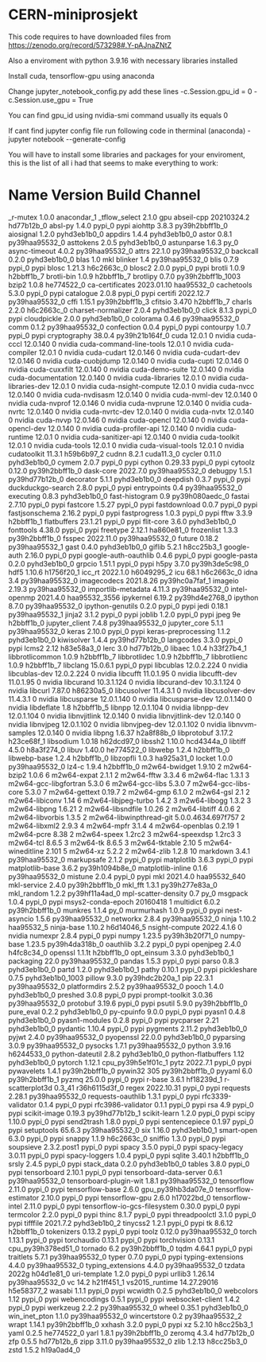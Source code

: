 # CERN-miniprosjekt

This code requires to have downloaded files from https://zenodo.org/record/573298#.Y-pAJnaZNtZ

Also a enviroment with python 3.9.16 with necessary libraries installed

Install cuda, tensorflow-gpu using anaconda

Change jupyter_notebook_config.py add these lines
-c.Session.gpu_id = 0
-c.Session.use_gpu = True

You can find gpu_id using nvidia-smi command usually its equals 0

If cant find jupyter config file run following code in therminal (anaconda)
-jupyter notebook --generate-config


You will have to install some libraries and packages for your enviroment, this is the list of all i had that seems to make everything to work:

#
# Name                    Version                   Build  Channel
_r-mutex                  1.0.0               anacondar_1
_tflow_select             2.1.0                       gpu
abseil-cpp                20210324.2           hd77b12b_0
absl-py                   1.4.0                    pypi_0    pypi
aiohttp                   3.8.3            py39h2bbff1b_0
aiosignal                 1.2.0              pyhd3eb1b0_0
appdirs                   1.4.4              pyhd3eb1b0_0
astor                     0.8.1            py39haa95532_0
asttokens                 2.0.5              pyhd3eb1b0_0
astunparse                1.6.3                      py_0
async-timeout             4.0.2            py39haa95532_0
attrs                     22.1.0           py39haa95532_0
backcall                  0.2.0              pyhd3eb1b0_0
blas                      1.0                         mkl
blinker                   1.4              py39haa95532_0
blis                      0.7.9                    pypi_0    pypi
blosc                     1.21.3               h6c2663c_0
blosc2                    2.0.0                    pypi_0    pypi
brotli                    1.0.9                h2bbff1b_7
brotli-bin                1.0.9                h2bbff1b_7
brotlipy                  0.7.0           py39h2bbff1b_1003
bzip2                     1.0.8                he774522_0
ca-certificates           2023.01.10           haa95532_0
cachetools                5.3.0                    pypi_0    pypi
catalogue                 2.0.8                    pypi_0    pypi
certifi                   2022.12.7        py39haa95532_0
cffi                      1.15.1           py39h2bbff1b_3
cfitsio                   3.470                h2bbff1b_7
charls                    2.2.0                h6c2663c_0
charset-normalizer        2.0.4              pyhd3eb1b0_0
click                     8.1.3                    pypi_0    pypi
cloudpickle               2.0.0              pyhd3eb1b0_0
colorama                  0.4.6            py39haa95532_0
comm                      0.1.2            py39haa95532_0
confection                0.0.4                    pypi_0    pypi
contourpy                 1.0.7                    pypi_0    pypi
cryptography              38.0.4           py39h21b164f_0
cuda                      12.0.1                        0    nvidia
cuda-cccl                 12.0.140                      0    nvidia
cuda-command-line-tools   12.0.1                        0    nvidia
cuda-compiler             12.0.1                        0    nvidia
cuda-cudart               12.0.146                      0    nvidia
cuda-cudart-dev           12.0.146                      0    nvidia
cuda-cuobjdump            12.0.140                      0    nvidia
cuda-cupti                12.0.146                      0    nvidia
cuda-cuxxfilt             12.0.140                      0    nvidia
cuda-demo-suite           12.0.140                      0    nvidia
cuda-documentation        12.0.140                      0    nvidia
cuda-libraries            12.0.1                        0    nvidia
cuda-libraries-dev        12.0.1                        0    nvidia
cuda-nsight-compute       12.0.1                        0    nvidia
cuda-nvcc                 12.0.140                      0    nvidia
cuda-nvdisasm             12.0.140                      0    nvidia
cuda-nvml-dev             12.0.140                      0    nvidia
cuda-nvprof               12.0.146                      0    nvidia
cuda-nvprune              12.0.140                      0    nvidia
cuda-nvrtc                12.0.140                      0    nvidia
cuda-nvrtc-dev            12.0.140                      0    nvidia
cuda-nvtx                 12.0.140                      0    nvidia
cuda-nvvp                 12.0.146                      0    nvidia
cuda-opencl               12.0.140                      0    nvidia
cuda-opencl-dev           12.0.140                      0    nvidia
cuda-profiler-api         12.0.140                      0    nvidia
cuda-runtime              12.0.1                        0    nvidia
cuda-sanitizer-api        12.0.140                      0    nvidia
cuda-toolkit              12.0.1                        0    nvidia
cuda-tools                12.0.1                        0    nvidia
cuda-visual-tools         12.0.1                        0    nvidia
cudatoolkit               11.3.1               h59b6b97_2
cudnn                     8.2.1                cuda11.3_0
cycler                    0.11.0             pyhd3eb1b0_0
cymem                     2.0.7                    pypi_0    pypi
cython                    0.29.33                  pypi_0    pypi
cytoolz                   0.12.0           py39h2bbff1b_0
dask-core                 2022.7.0         py39haa95532_0
debugpy                   1.5.1            py39hd77b12b_0
decorator                 5.1.1              pyhd3eb1b0_0
deepdish                  0.3.7                    pypi_0    pypi
duckduckgo-search         2.8.0                    pypi_0    pypi
entrypoints               0.4              py39haa95532_0
executing                 0.8.3              pyhd3eb1b0_0
fast-histogram            0.9              py39h080aedc_0
fastai                    2.7.10                   pypi_0    pypi
fastcore                  1.5.27                   pypi_0    pypi
fastdownload              0.0.7                    pypi_0    pypi
fastjsonschema            2.16.2                   pypi_0    pypi
fastprogress              1.0.3                    pypi_0    pypi
fftw                      3.3.9                h2bbff1b_1
flatbuffers               23.1.21                  pypi_0    pypi
flit-core                 3.6.0              pyhd3eb1b0_0
fonttools                 4.38.0                   pypi_0    pypi
freetype                  2.12.1               ha860e81_0
frozenlist                1.3.3            py39h2bbff1b_0
fsspec                    2022.11.0        py39haa95532_0
future                    0.18.2           py39haa95532_1
gast                      0.4.0              pyhd3eb1b0_0
giflib                    5.2.1                h8cc25b3_1
google-auth               2.16.0                   pypi_0    pypi
google-auth-oauthlib      0.4.6                    pypi_0    pypi
google-pasta              0.2.0              pyhd3eb1b0_0
grpcio                    1.51.1                   pypi_0    pypi
h5py                      3.7.0            py39h3de5c98_0
hdf5                      1.10.6               h1756f20_1
icc_rt                    2022.1.0             h6049295_2
icu                       68.1                 h6c2663c_0
idna                      3.4              py39haa95532_0
imagecodecs               2021.8.26        py39hc0a7faf_1
imageio                   2.19.3           py39haa95532_0
importlib-metadata        4.11.3           py39haa95532_0
intel-openmp              2021.4.0          haa95532_3556
ipykernel                 6.19.2           py39hd4e2768_0
ipython                   8.7.0            py39haa95532_0
ipython-genutils          0.2.0                    pypi_0    pypi
jedi                      0.18.1           py39haa95532_1
jinja2                    3.1.2                    pypi_0    pypi
joblib                    1.2.0                    pypi_0    pypi
jpeg                      9e                   h2bbff1b_0
jupyter_client            7.4.8            py39haa95532_0
jupyter_core              5.1.1            py39haa95532_0
keras                     2.10.0                   pypi_0    pypi
keras-preprocessing       1.1.2              pyhd3eb1b0_0
kiwisolver                1.4.4            py39hd77b12b_0
langcodes                 3.3.0                    pypi_0    pypi
lcms2                     2.12                 h83e58a3_0
lerc                      3.0                  hd77b12b_0
libaec                    1.0.4                h33f27b4_1
libbrotlicommon           1.0.9                h2bbff1b_7
libbrotlidec              1.0.9                h2bbff1b_7
libbrotlienc              1.0.9                h2bbff1b_7
libclang                  15.0.6.1                 pypi_0    pypi
libcublas                 12.0.2.224                    0    nvidia
libcublas-dev             12.0.2.224                    0    nvidia
libcufft                  11.0.1.95                     0    nvidia
libcufft-dev              11.0.1.95                     0    nvidia
libcurand                 10.3.1.124                    0    nvidia
libcurand-dev             10.3.1.124                    0    nvidia
libcurl                   7.87.0               h86230a5_0
libcusolver               11.4.3.1                      0    nvidia
libcusolver-dev           11.4.3.1                      0    nvidia
libcusparse               12.0.1.140                    0    nvidia
libcusparse-dev           12.0.1.140                    0    nvidia
libdeflate                1.8                  h2bbff1b_5
libnpp                    12.0.1.104                    0    nvidia
libnpp-dev                12.0.1.104                    0    nvidia
libnvjitlink              12.0.140                      0    nvidia
libnvjitlink-dev          12.0.140                      0    nvidia
libnvjpeg                 12.0.1.102                    0    nvidia
libnvjpeg-dev             12.0.1.102                    0    nvidia
libnvvm-samples           12.0.140                      0    nvidia
libpng                    1.6.37               h2a8f88b_0
libprotobuf               3.17.2               h23ce68f_1
libsodium                 1.0.18               h62dcd97_0
libssh2                   1.10.0               hcd4344a_0
libtiff                   4.5.0                h8a3f274_0
libuv                     1.40.0               he774522_0
libwebp                   1.2.4                h2bbff1b_0
libwebp-base              1.2.4                h2bbff1b_0
libzopfli                 1.0.3                ha925a31_0
locket                    1.0.0            py39haa95532_0
lz4-c                     1.9.4                h2bbff1b_0
m2w64-bwidget             1.9.10                        2
m2w64-bzip2               1.0.6                         6
m2w64-expat               2.1.1                         2
m2w64-fftw                3.3.4                         6
m2w64-flac                1.3.1                         3
m2w64-gcc-libgfortran     5.3.0                         6
m2w64-gcc-libs            5.3.0                         7
m2w64-gcc-libs-core       5.3.0                         7
m2w64-gettext             0.19.7                        2
m2w64-gmp                 6.1.0                         2
m2w64-gsl                 2.1                           2
m2w64-libiconv            1.14                          6
m2w64-libjpeg-turbo       1.4.2                         3
m2w64-libogg              1.3.2                         3
m2w64-libpng              1.6.21                        2
m2w64-libsndfile          1.0.26                        2
m2w64-libtiff             4.0.6                         2
m2w64-libvorbis           1.3.5                         2
m2w64-libwinpthread-git   5.0.0.4634.697f757               2
m2w64-libxml2             2.9.3                         4
m2w64-mpfr                3.1.4                         4
m2w64-openblas            0.2.19                        1
m2w64-pcre                8.38                          2
m2w64-speex               1.2rc2                        3
m2w64-speexdsp            1.2rc3                        3
m2w64-tcl                 8.6.5                         3
m2w64-tk                  8.6.5                         3
m2w64-tktable             2.10                          5
m2w64-wineditline         2.101                         5
m2w64-xz                  5.2.2                         2
m2w64-zlib                1.2.8                        10
markdown                  3.4.1            py39haa95532_0
markupsafe                2.1.2                    pypi_0    pypi
matplotlib                3.6.3                    pypi_0    pypi
matplotlib-base           3.6.2            py39h1094b8e_0
matplotlib-inline         0.1.6            py39haa95532_0
mistune                   2.0.4                    pypi_0    pypi
mkl                       2021.4.0           haa95532_640
mkl-service               2.4.0            py39h2bbff1b_0
mkl_fft                   1.3.1            py39h277e83a_0
mkl_random                1.2.2            py39hf11a4ad_0
mpl-scatter-density       0.7                        py_0
msgpack                   1.0.4                    pypi_0    pypi
msys2-conda-epoch         20160418                      1
multidict                 6.0.2            py39h2bbff1b_0
munkres                   1.1.4                      py_0
murmurhash                1.0.9                    pypi_0    pypi
nest-asyncio              1.5.6            py39haa95532_0
networkx                  2.8.4            py39haa95532_0
ninja                     1.10.2               haa95532_5
ninja-base                1.10.2               h6d14046_5
nsight-compute            2022.4.1.6                    0    nvidia
numexpr                   2.8.4                    pypi_0    pypi
numpy                     1.23.5           py39h3b20f71_0
numpy-base                1.23.5           py39h4da318b_0
oauthlib                  3.2.2                    pypi_0    pypi
openjpeg                  2.4.0                h4fc8c34_0
openssl                   1.1.1t               h2bbff1b_0
opt_einsum                3.3.0              pyhd3eb1b0_1
packaging                 22.0             py39haa95532_0
pandas                    1.5.3                    pypi_0    pypi
parso                     0.8.3              pyhd3eb1b0_0
partd                     1.2.0              pyhd3eb1b0_1
pathy                     0.10.1                   pypi_0    pypi
pickleshare               0.7.5           pyhd3eb1b0_1003
pillow                    9.3.0            py39hdc2b20a_1
pip                       22.3.1           py39haa95532_0
platformdirs              2.5.2            py39haa95532_0
pooch                     1.4.0              pyhd3eb1b0_0
preshed                   3.0.8                    pypi_0    pypi
prompt-toolkit            3.0.36           py39haa95532_0
protobuf                  3.19.6                   pypi_0    pypi
psutil                    5.9.0            py39h2bbff1b_0
pure_eval                 0.2.2              pyhd3eb1b0_0
py-cpuinfo                9.0.0                    pypi_0    pypi
pyasn1                    0.4.8              pyhd3eb1b0_0
pyasn1-modules            0.2.8                    pypi_0    pypi
pycparser                 2.21               pyhd3eb1b0_0
pydantic                  1.10.4                   pypi_0    pypi
pygments                  2.11.2             pyhd3eb1b0_0
pyjwt                     2.4.0            py39haa95532_0
pyopenssl                 22.0.0             pyhd3eb1b0_0
pyparsing                 3.0.9            py39haa95532_0
pysocks                   1.7.1            py39haa95532_0
python                    3.9.16               h6244533_0
python-dateutil           2.8.2              pyhd3eb1b0_0
python-flatbuffers        1.12               pyhd3eb1b0_0
pytorch                   1.12.1          cpu_py39h5e1f01c_1
pytz                      2022.7.1                 pypi_0    pypi
pywavelets                1.4.1            py39h2bbff1b_0
pywin32                   305              py39h2bbff1b_0
pyyaml                    6.0              py39h2bbff1b_1
pyzmq                     25.0.0                   pypi_0    pypi
r-base                    3.6.1                hf18239d_1
r-scatterplot3d           0.3_41            r36h6115d3f_0
regex                     2022.10.31               pypi_0    pypi
requests                  2.28.1           py39haa95532_0
requests-oauthlib         1.3.1                    pypi_0    pypi
rfc3339-validator         0.1.4                    pypi_0    pypi
rfc3986-validator         0.1.1                    pypi_0    pypi
rsa                       4.9                      pypi_0    pypi
scikit-image              0.19.3           py39hd77b12b_1
scikit-learn              1.2.0                    pypi_0    pypi
scipy                     1.10.0                   pypi_0    pypi
send2trash                1.8.0                    pypi_0    pypi
sentencepiece             0.1.97                   pypi_0    pypi
setuptools                65.6.3           py39haa95532_0
six                       1.16.0             pyhd3eb1b0_1
smart-open                6.3.0                    pypi_0    pypi
snappy                    1.1.9                h6c2663c_0
sniffio                   1.3.0                    pypi_0    pypi
soupsieve                 2.3.2.post1              pypi_0    pypi
spacy                     3.5.0                    pypi_0    pypi
spacy-legacy              3.0.11                   pypi_0    pypi
spacy-loggers             1.0.4                    pypi_0    pypi
sqlite                    3.40.1               h2bbff1b_0
srsly                     2.4.5                    pypi_0    pypi
stack_data                0.2.0              pyhd3eb1b0_0
tables                    3.8.0                    pypi_0    pypi
tensorboard               2.10.1                   pypi_0    pypi
tensorboard-data-server   0.6.1            py39haa95532_0
tensorboard-plugin-wit    1.8.1            py39haa95532_0
tensorflow                2.11.0                   pypi_0    pypi
tensorflow-base           2.6.0           gpu_py39hb3da07e_0
tensorflow-estimator      2.10.0                   pypi_0    pypi
tensorflow-gpu            2.6.0                h17022bd_0
tensorflow-intel          2.11.0                   pypi_0    pypi
tensorflow-io-gcs-filesystem 0.30.0                   pypi_0    pypi
termcolor                 2.2.0                    pypi_0    pypi
thinc                     8.1.7                    pypi_0    pypi
threadpoolctl             3.1.0                    pypi_0    pypi
tifffile                  2021.7.2           pyhd3eb1b0_2
tinycss2                  1.2.1                    pypi_0    pypi
tk                        8.6.12               h2bbff1b_0
tokenizers                0.13.2                   pypi_0    pypi
toolz                     0.12.0           py39haa95532_0
torch                     1.13.1                   pypi_0    pypi
torchaudio                0.13.1                   pypi_0    pypi
torchvision               0.13.1          cpu_py39h378ed51_0
tornado                   6.2              py39h2bbff1b_0
tqdm                      4.64.1                   pypi_0    pypi
traitlets                 5.7.1            py39haa95532_0
typer                     0.7.0                    pypi_0    pypi
typing-extensions         4.4.0            py39haa95532_0
typing_extensions         4.4.0            py39haa95532_0
tzdata                    2022g                h04d1e81_0
uri-template              1.2.0                    pypi_0    pypi
urllib3                   1.26.14          py39haa95532_0
vc                        14.2                 h21ff451_1
vs2015_runtime            14.27.29016          h5e58377_2
wasabi                    1.1.1                    pypi_0    pypi
wcwidth                   0.2.5              pyhd3eb1b0_0
webcolors                 1.12                     pypi_0    pypi
webencodings              0.5.1                    pypi_0    pypi
websocket-client          1.4.2                    pypi_0    pypi
werkzeug                  2.2.2            py39haa95532_0
wheel                     0.35.1             pyhd3eb1b0_0
win_inet_pton             1.1.0            py39haa95532_0
wincertstore              0.2              py39haa95532_2
wrapt                     1.14.1           py39h2bbff1b_0
xxhash                    3.2.0                    pypi_0    pypi
xz                        5.2.10               h8cc25b3_1
yaml                      0.2.5                he774522_0
yarl                      1.8.1            py39h2bbff1b_0
zeromq                    4.3.4                hd77b12b_0
zfp                       0.5.5                hd77b12b_6
zipp                      3.11.0           py39haa95532_0
zlib                      1.2.13               h8cc25b3_0
zstd                      1.5.2                h19a0ad4_0
